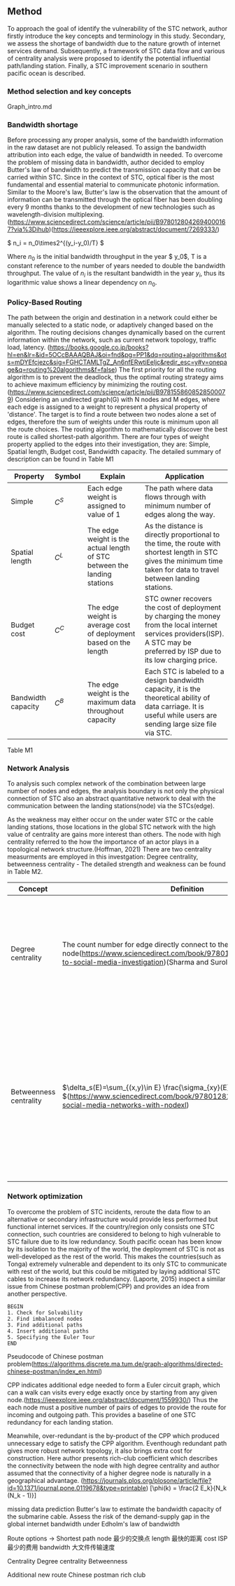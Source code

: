 ## Method
To approach the goal of identify the vulnerability of the STC network, author firstly introduce the key concepts and terminology in this study. Secondary, we assess the shortage of bandwidth due to the nature growth of internet services demand. Subsequently, a framework of STC data flow and various of centrality analysis were proposed to identify the potential influential path/landing station. Finally, a STC improvement scenario in southern pacific ocean is described.

### Method selection and key concepts
Graph_intro.md

### Bandwidth shortage
Before processing any proper analysis, some of the bandwidth information in the raw dataset are not publicly released. To assign the bandwidth attribution into each edge, the value of bandwidth in needed. To overcome the problem of missing data in bandwidth, author decided to employ Butter's law of bandwidth to predict the transmission capacity that can be carried within STC. Since in the context of STC, optical fiber is the most fundamental and essential material to communicate photonic information. Similar to the Moore's law, Butter's law is the observation that the amount of information can be transmitted through the optical fiber has been doubling every 9 months thanks to the development of new technologies such as wavelength-division multiplexing.(https://www.sciencedirect.com/science/article/pii/B9780128042694000167?via%3Dihub)(https://ieeexplore.ieee.org/abstract/document/7269333/)

$ n_i = n_0\times2^{(y_i-y_0)/T} $

Where $n_0$ is the initial bandwidth throughput in the year $ y_0$, T is a constant reference to the number of years needed to double the bandwidth throughput. The value of $n_i$ is the resultant bandwidth in the year $y_i$, thus its logarithmic value shows a linear dependency on $n_0$. 

### Policy-Based Routing

The path between the origin and destination in a network could either be manually selected to a static node, or adaptively changed based on the algorithm. The routing decisions changes dynamically based on the current information within the network, such as current network topology, traffic load, latency. (https://books.google.co.jp/books?hl=en&lr=&id=5OCcBAAAQBAJ&oi=fnd&pg=PP1&dq=routing+algorithms&ots=mDYEfcjezc&sig=FGHCTAMLTgZ_An6nfERwtiEeljc&redir_esc=y#v=onepage&q=routing%20algorithms&f=false) The first priority for all the routing algorithm is to prevent the deadlock, thus the optimal routing strategy aims to achieve maximum efficiency by minimizing the routing cost.(https://www.sciencedirect.com/science/article/pii/B9781558608528500079) Considering an undirected graph(G) with N nodes and M edges, where each edge is assigned to a weight to represent a physical property of 'distance'. The target is to find a route between two nodes alone a set of edges, therefore the sum of weights under this route is minimum upon all the route choices. The routing algorithm to mathematically discover the best route is called shortest-path algorithm. There are four types of weight property applied to the edges into their investigation, they are: Simple, Spatial length, Budget cost, Bandwidth capacity. The detailed summary of description can be found in Table M1

| Property | Symbol | Explain | Application |
|---|---|---|---|
| Simple | $C^S$ | Each edge weight is assigned to value of 1 | The path where data flows through with minimum number of edges along the way. |
| Spatial length | $C^L$ | The edge weight is the actual length of STC between the landing stations | As the distance is directly proportional to the time, the route with shortest length in STC gives the minimum time taken for data to travel between landing stations. |
| Budget cost | $C^C$ | The edge weight is average cost of deployment based on the length | STC owner recovers the cost of deployment by charging the money from the local internet services providers(ISP). A STC may be preferred by ISP due to its low charging price. |
| Bandwidth capacity | $C^B$ | The edge weight is the maximum data throughout capacity | Each STC is labeled to a design bandwidth capacity, it is the theoretical ability of data carriage. It is useful while users are sending large size file via STC. |

Table M1 

### Network Analysis
To analysis such complex network of the combination between large number of nodes and edges, the analysis boundary is not only the physical connection of STC also an abstract quantitative network to deal with the communication between the landing stations(node) via the STCs(edge). 

As the weakness may either occur on the under water STC or the cable landing stations, those locations in the global STC network with the high value of centrality are gains more interest than others. The node with high centrality referred to the how the importance of an actor plays in a topological network structure.(Hoffman, 2021) There are two centrality measurments are employed in this investgation: Degree centrality, betweenness centrality - The detailed strength and weakness can be found in Table M2.

| Concept | Definition | Explain | Application |
|---|---|---|---|
| Degree centrality | The count number for edge directly connect to the node(https://www.sciencedirect.com/book/9780128016565/introduction-to-social-media-investigation)(Sharma and Surolia, 2013) | A node with higher degree of edge acts as the more central node of a network | Degree centrality shows how many nodes can be directly reached by such node, even though this node might be far off on the boundary of this network |
| Betweenness centrality | $\delta_s(E)=\sum_{(x,y)\in E} \frac{\sigma_{xy}(E)}{\sigma_{xy}} $(https://www.sciencedirect.com/book/9780128177563/analyzing-social-media-networks-with-nodexl) | The node plays as a hot spot role in many shortest paths | If all the information must pass through a node before reaching the destination, this node is the most important as the success of the communication is depend on it. But betweenness centrality is compute intensive large scale network |

### Network optimization

To overcome the problem of STC incidents, reroute the data flow to an alternative or secondary infrastructure would provide less performed but functional internet services. If the country/region only consists one STC connection, such countries are considered to belong to high vulnerable to STC failure due to its low redundancy. South pacific ocean has been know by its isolation to the majority of the world, the deployment of STC is not as well-developed as the rest of the world. This makes the countries(such as Tonga) extremely vulnerable and dependent to its only STC to communicate with rest of the world, but this could be mitigated by laying additional STC cables to increase its network redundancy. (Laporte, 2015) inspect a similar issue from Chinese postman problem(CPP) and provides an idea from another perspective. 

```
BEGIN
1. Check for Solvability
2. Find imbalanced nodes
3. Find additional paths
4. Insert additional paths
5. Specifying the Euler Tour
END
```
Pseudocode of Chinese postman problem(https://algorithms.discrete.ma.tum.de/graph-algorithms/directed-chinese-postman/index_en.html)

CPP indicates additional edge needed to form a Euler circuit graph, which can a walk can visits every edge exactly once by starting from any given node.(https://ieeexplore.ieee.org/abstract/document/1559930/) Thus the each node must a positive number of pairs of edges to provide the route for incoming and outgoing path. This provides a baseline of one STC redundancy for each landing station.

Meanwhile, over-redundant is the by-product of the CPP which produced unnecessary edge to satisfy the CPP algorithm. Eventhough redundant path gives more robust network topology, it also brings extra cost for construction. Here author presents rich-club coefficient which describes the connectivity between the node with high degree centrality and author assumed that the connectivity of a higher degree node is naturally in a geographical advantage. (https://journals.plos.org/plosone/article/file?id=10.1371/journal.pone.0119678&type=printable)
\[\phi(k) = \frac{2 E_k}{N_k (N_k - 1)}\]










missing data prediction 
    Butter's law to estimate the bandwidth capacity of the submarine cable. 
    Assess the risk of the demand-supply gap in the global internet bandwidth under Edholm's law of bandwidth

Route options -> Shortest path
    node
        最少的交换点
    length
        最快的距离
    cost
        ISP最少的费用
    bandwidth
        大文件传输速度


Centrality
    Degree centrality
    Betweenness

Additional new route
    Chinese postman
    rich club